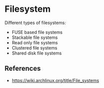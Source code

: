 # Filesystem

Different types of filesystems:
- FUSE based file systems
- Stackable file systems
- Read only file systems
- Clustered file systems
- Shared disk file systems

## References

- https://wiki.archlinux.org/title/File_systems
